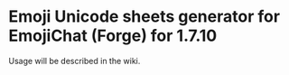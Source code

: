 # Emoji Unicode sheets generator for EmojiChat (Forge) for 1.7.10

Usage will be described in the wiki.